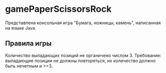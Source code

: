# gamePaperScissorsRock
Представлена консольная игра "Бумага, ножницы, камень", написанная на языке Java.
## Правила игры
Количество выпадающих позиций не органичено числом 3. Требование: выпадающие позиции не должны повторяться, их количество должно быть нечетным и >=3.
